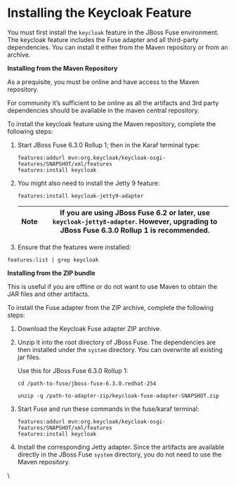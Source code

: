 # Installing the Keycloak Feature

You must first install the `keycloak` feature in the JBoss Fuse environment. The keycloak feature includes the Fuse adapter and all third-party dependencies. You can install it either from the Maven repository or from an archive.

**Installing from the Maven Repository**

As a prequisite, you must be online and have access to the Maven repository.

For community it’s sufficient to be online as all the artifacts and 3rd party dependencies should be available in the maven central repository.

To install the keycloak feature using the Maven repository, complete the following steps:

1.  Start JBoss Fuse 6.3.0 Rollup 1; then in the Karaf terminal type:

    ```
    features:addurl mvn:org.keycloak/keycloak-osgi-features/SNAPSHOT/xml/features
    features:install keycloak
    ```
2.  You might also need to install the Jetty 9 feature:

    ```
    features:install keycloak-jetty9-adapter
    ```

    | Note | If you are using JBoss Fuse 6.2 or later, use `keycloak-jetty8-adapter`. However, upgrading to JBoss Fuse 6.3.0 Rollup 1 is recommended. |
    | ---- | ---------------------------------------------------------------------------------------------------------------------------------------- |
3. Ensure that the features were installed:

```
features:list | grep keycloak
```

**Installing from the ZIP bundle**

This is useful if you are offline or do not want to use Maven to obtain the JAR files and other artifacts.

To install the Fuse adapter from the ZIP archive, complete the following steps:

1. Download the Keycloak Fuse adapter ZIP archive.
2.  Unzip it into the root directory of JBoss Fuse. The dependencies are then installed under the `system` directory. You can overwrite all existing jar files.

    Use this for JBoss Fuse 6.3.0 Rollup 1:

    ```
    cd /path-to-fuse/jboss-fuse-6.3.0.redhat-254

    unzip -q /path-to-adapter-zip/keycloak-fuse-adapter-SNAPSHOT.zip
    ```
3.  Start Fuse and run these commands in the fuse/karaf terminal:

    ```
    features:addurl mvn:org.keycloak/keycloak-osgi-features/SNAPSHOT/xml/features
    features:install keycloak
    ```
4. Install the corresponding Jetty adapter. Since the artifacts are available directly in the JBoss Fuse `system` directory, you do not need to use the Maven repository.

\
